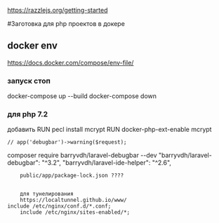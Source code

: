 https://razzlejs.org/getting-started

#Заготовка для php проектов в докере    

## docker env 
https://docs.docker.com/compose/env-file/   


### запуск стоп
docker-compose up --build
docker-compose down

### для php 7.2 
добавить
RUN pecl install mcrypt
RUN docker-php-ext-enable mcrypt

    // app('debugbar')->warning($request);
composer require barryvdh/laravel-debugbar --dev
    "barryvdh/laravel-debugbar": "^3.2",
        "barryvdh/laravel-ide-helper": "^2.6",
        
        public/app/package-lock.json ????


        для тунелирования
        https://localtunnel.github.io/www/
    include /etc/nginx/conf.d/*.conf;
        include /etc/nginx/sites-enabled/*;
